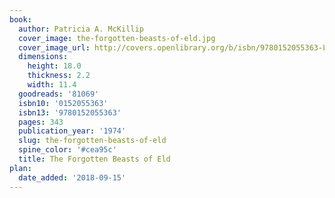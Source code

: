 ```yaml
---
book:
  author: Patricia A. McKillip
  cover_image: the-forgotten-beasts-of-eld.jpg
  cover_image_url: http://covers.openlibrary.org/b/isbn/9780152055363-L.jpg
  dimensions:
    height: 18.0
    thickness: 2.2
    width: 11.4
  goodreads: '81069'
  isbn10: '0152055363'
  isbn13: '9780152055363'
  pages: 343
  publication_year: '1974'
  slug: the-forgotten-beasts-of-eld
  spine_color: '#cea95c'
  title: The Forgotten Beasts of Eld
plan:
  date_added: '2018-09-15'
---
```

